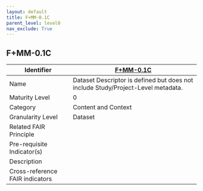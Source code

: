 ```yaml
---
layout: default
title: F+MM-0.1C
parent_level: level0
nav_exclude: True
---
```


## F+MM-0.1C

| Identifier | [F+MM-0.1C](https://github.com/FAIRplus/Data-Maturity/blob/indicator-definitions/docs/_indicators/0.%20F%2BMM-0.1C.md) |
| --------- | ----------|
| Name | Dataset Descriptor is defined but does not include Study/Project-Level metadata. |
| Maturity Level | 0 |
| Category | Content and Context |
| Granularity Level | Dataset |
| Related FAIR Principle |  |
| Pre-requisite Indicator(s) |  |
| Description | |
| Cross-reference FAIR indicators |  |
